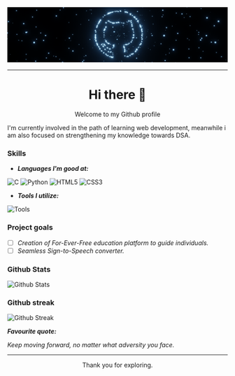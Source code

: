 <img src="logo1.png" alt="Github logo using Blender">

---
<h1 align=center>Hi there 👋</h1>

<p align=center>Welcome to my Github profile</p>

<!--
Here are some ideas to get you started:
- 🔭 I’m currently working on ...
- 🌱 I’m currently learning ...
- 👯 I’m looking to collaborate on ...
- 🤔 I’m looking for help with ...
- 💬 Ask me about ...
- 📫 How to reach me: ...
- 😄 Pronouns: ...
- ⚡ Fun fact: ...
-->

I'm currently involved in the path of learning web development, meanwhile i am also focused on strengthening my knowledge towards DSA.

### Skills
- ***Languages I'm good at:*** <div>
<img src="https://img.shields.io/badge/c-%2300599C.svg?style=plastic&logo=c&logoColor=white" alt="C">
<img src="https://img.shields.io/badge/Python-%233776AB.svg?style=plastic&logo=python&logoColor=white" alt="Python">
<img src="https://img.shields.io/badge/html5-%23E34F26.svg?style=plastic&logo=html5&logoColor=white" alt="HTML5">
<img src="https://img.shields.io/badge/css3-%231572B6.svg?style=plastic&logo=css3&logoColor=white" alt="CSS3">
</div>

- ***Tools I utilize:***

![Tools](https://skillicons.dev/icons?i=git,vscode,blender&theme=light)

### Project goals
- [ ] *Creation of For-Ever-Free education platform to guide individuals.*
- [ ] *Seamless Sign-to-Speech converter.*

### Github Stats

![Github Stats](https://github-readme-stats.vercel.app/api?username=karthi1048&theme=gotham&hide_border=false&include_all_commits=false&count_private=false&border_radius=10%&show_icons=true&card_width=495px&rank_icon=github)

### Github streak

![Github Streak](https://github-readme-streak-stats.herokuapp.com/?user=karthi1048&theme=gotham&hide_border=false&border_radius=2%)

***Favourite quote:***

*Keep moving forward, no matter what adversity you face.*

---
<p align=center>Thank you for exploring.</p>
